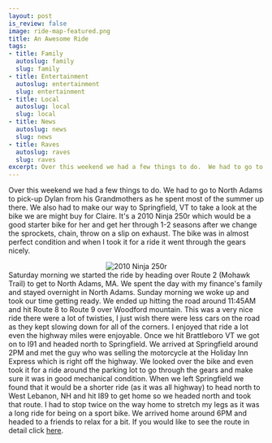 ```yaml
--- 
layout: post
is_review: false
image: ride-map-featured.png
title: An Awesome Ride
tags: 
- title: Family
  autoslug: family
  slug: family
- title: Entertainment
  autoslug: entertainment
  slug: entertainment
- title: Local
  autoslug: local
  slug: local
- title: News
  autoslug: news
  slug: news
- title: Raves
  autoslug: raves
  slug: raves
excerpt: Over this weekend we had a few things to do.  We had to go to North Adams to pick-up Dylan from his Grandmothers as he spent most of the summer up there.  We also had to make our way to Springfield, VT to take a look at the bike we are might buy for Claire.
---
```

Over this weekend we had a few things to do.  We had to go to North Adams to pick-up Dylan from his Grandmothers as he spent most of the summer up there.  We also had to make our way to Springfield, VT to take a look at the bike we are might buy for Claire.  It's a 2010 Ninja 250r which would be a good starter bike for her and get her through 1-2 seasons after we change the sprockets, chain, throw on a slip on exhaust.  The bike was in almost perfect condition and when I took it for a ride it went through the gears nicely.<!--more--><div align="center">![2010 Ninja 250r](http://www.josephcrawford.com/wp-content/uploads/2010/08/bike.jpg "2010 Ninja 250r")</div>Saturday morning we started the ride by heading over Route 2 (Mohawk Trail) to get to North Adams, MA.  We spent the day with my finance's family and stayed overnight in North Adams.  Sunday morning we woke up and took our time getting ready.  We ended up hitting the road around 11:45AM and hit Route 8 to Route 9 over Woodford mountain.  This was a very nice ride there were a lot of twisties, I just wish there were less cars on the road as they kept slowing down for all of the corners.  I enjoyed that ride a lot even the highway miles were enjoyable.  Once we hit Brattleboro VT we got on to I91 and headed north to Springfield.  We arrived at Springfield around 2PM and met the guy who was selling the motorcycle at the Holiday Inn Express which is right off the highway.  We looked over the bike and even took it for a ride around the parking lot to go through the gears and make sure it was in good mechanical condition.  When we left Springfield we found that it would be a shorter ride (as it was all highway) to head north to West Lebanon, NH and hit I89 to get home so we headed north and took that route.  I had to stop twice on the way home to stretch my legs as it was a long ride for being on a sport bike.  We arrived home around 6PM and headed to a friends to relax for a bit.  If you would like to see the route in detail click [here](http://bit.ly/bbP6U2).

